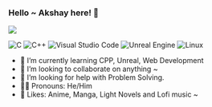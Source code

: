 ### Hello ~ Akshay here! 👋

![](https://visitor-badge.glitch.me/badge?page_id=keiclicks.keiclicks)

<img alt="C" src="https://img.shields.io/badge/c-%2300599C.svg?style=for-the-badge&logo=c&logoColor=white"/> <img alt="C++" src="https://img.shields.io/badge/c++-%2300599C.svg?style=for-the-badge&logo=c%2B%2B&ogoColor=white"/> <img alt="Visual Studio Code" src="https://img.shields.io/badge/VisualStudioCode-0078d7.svg?style=for-the-badge&logo=visual-studio-code&logoColor=white"/> <img alt="Unreal Engine" src="https://img.shields.io/badge/unrealengine-%23313131.svg?style=for-the-badge&logo=unrealengine&logoColor=white"/> <img alt="Linux" src="https://img.shields.io/badge/Linux-FCC624?style=for-the-badge&logo=linux&logoColor=black">

- 🌱 I’m currently learning CPP, Unreal, Web Development
- 👯 I’m looking to collaborate on anything ~
- 🤔 I’m looking for help with Problem Solving.
- 🧑🏽 Pronouns: He/Him
- 🍥 Likes: Anime, Manga, Light Novels and Lofi music ~


<!-- ![Kei's Codewars Stats](https://www.codewars.com/users/keiclicks/badges/large) -->
